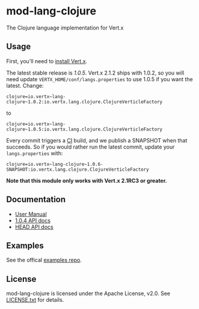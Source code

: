 # mod-lang-clojure

The Clojure language implementation for Vert.x

## Usage

First, you'll need to [install Vert.x](http://vertx.io/install.html).

The latest stable release is *1.0.5*. Vert.x 2.1.2 ships with 1.0.2, so you will need update
`VERTX_HOME/conf/langs.properties` to use 1.0.5 if you want the latest. Change:

    clojure=io.vertx~lang-clojure~1.0.2:io.vertx.lang.clojure.ClojureVerticleFactory

to

    clojure=io.vertx~lang-clojure~1.0.5:io.vertx.lang.clojure.ClojureVerticleFactory

Every commit triggers a [CI](https://vertx.ci.cloudbees.com/job/vert.x-mod-lang-clojure/)
build, and we publish a SNAPSHOT when that succeeds. So if you would
rather run the latest commit, update your `langs.properties` with:

    clojure=io.vertx~lang-clojure~1.0.6-SNAPSHOT:io.vertx.lang.clojure.ClojureVerticleFactory

**Note that this module only works with Vert.x 2.1RC3 or greater.**

## Documentation

* [User Manual](http://vertx.io/core_manual_clojure.html)
* [1.0.4 API docs](http://vertx.io/mod-lang-clojure/docs/1.0.4/index.html)
* [HEAD API docs](https://vertx.ci.cloudbees.com/job/vert.x-mod-lang-clojure/lastSuccessfulBuild/artifact/api/target/html-docs/index.html)

## Examples

See the offical [examples repo](https://github.com/vert-x/vertx-examples/tree/master/src/raw/clojure#mod-lang-clojure-examples).

## License

mod-lang-clojure is licensed under the Apache License, v2.0. See
[LICENSE.txt](LICENSE.txt) for details.
